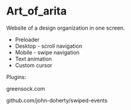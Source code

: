 # Art_of_arita
Website of a design organization in one screen.
- Preloader
- Desktop - scroll navigation
- Mobile - swipe navigation
- Text animation
- Custom cursor

Plugins:

greensock.com

github.com/john-doherty/swiped-events
